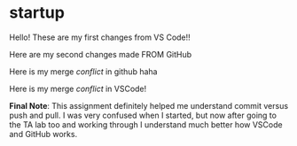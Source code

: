 # startup

Hello! These are my first changes from VS Code!!

Here are my second changes made FROM GitHub

Here is my merge *conflict* in github haha

Here is my merge *conflict* in VSCode!

**Final Note**: This assignment definitely helped me understand commit versus push and pull. I was very confused when I started, but now after going to the TA lab too and working through I understand much better how VSCode and GitHub works.
